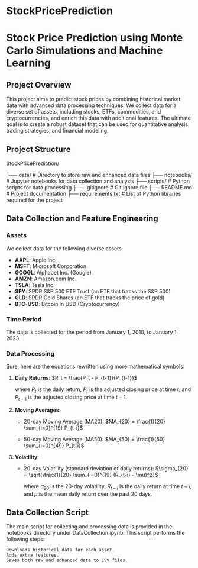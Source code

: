 # StockPricePrediction

# Stock Price Prediction using Monte Carlo Simulations and Machine Learning

## Project Overview

This project aims to predict stock prices by combining historical market data with advanced data processing techniques. We collect data for a diverse set of assets, including stocks, ETFs, commodities, and cryptocurrencies, and enrich this data with additional features. The ultimate goal is to create a robust dataset that can be used for quantitative analysis, trading strategies, and financial modeling.

## Project Structure
StockPricePrediction/

├── data/ # Directory to store raw and enhanced data files
├── notebooks/ # Jupyter notebooks for data collection and analysis
├── scripts/ # Python scripts for data processing
├── .gitignore # Git ignore file
├── README.md # Project documentation
├── requirements.txt # List of Python libraries required for the project


## Data Collection and Feature Engineering

### Assets

We collect data for the following diverse assets:

- **AAPL**: Apple Inc.
- **MSFT**: Microsoft Corporation
- **GOOGL**: Alphabet Inc. (Google)
- **AMZN**: Amazon.com Inc.
- **TSLA**: Tesla Inc.
- **SPY**: SPDR S&P 500 ETF Trust (an ETF that tracks the S&P 500)
- **GLD**: SPDR Gold Shares (an ETF that tracks the price of gold)
- **BTC-USD**: Bitcoin in USD (Cryptocurrency)

### Time Period

The data is collected for the period from January 1, 2010, to January 1, 2023.

### Data Processing

Sure, here are the equations rewritten using more mathematical symbols:

1. **Daily Returns**:
   $R_t = \frac{P_t - P_{t-1}}{P_{t-1}}$

   where $R_t$ is the daily return, $P_t$ is the adjusted closing price at time $t$, and $P_{t-1}$ is the adjusted closing price at time $t-1$.

2. **Moving Averages**:
   - 20-day Moving Average (MA20):
     $MA_{20} = \frac{1}{20} \sum_{i=0}^{19} P_{t-i}$

   - 50-day Moving Average (MA50):
     $MA_{50} = \frac{1}{50} \sum_{i=0}^{49} P_{t-i}$

3. **Volatility**:
   - 20-day Volatility (standard deviation of daily returns):
     $\sigma_{20} = \sqrt{\frac{1}{20} \sum_{i=0}^{19} (R_{t-i} - \mu)^2}$

     where $\sigma_{20}$ is the 20-day volatility, $R_{t-i}$ is the daily return at time $t-i$, and $\mu$ is the mean daily return over the past 20 days.


## Data Collection Script

The main script for collecting and processing data is provided in the notebooks directory under DataCollection.ipynb. This script performs the following steps:

    Downloads historical data for each asset.
    Adds extra features.
    Saves both raw and enhanced data to CSV files.
